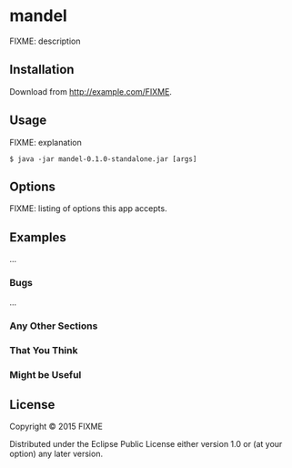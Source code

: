 # mandel

FIXME: description

## Installation

Download from http://example.com/FIXME.

## Usage

FIXME: explanation

    $ java -jar mandel-0.1.0-standalone.jar [args]

## Options

FIXME: listing of options this app accepts.

## Examples

...

### Bugs

...

### Any Other Sections
### That You Think
### Might be Useful

## License

Copyright © 2015 FIXME

Distributed under the Eclipse Public License either version 1.0 or (at
your option) any later version.
